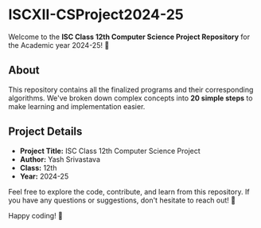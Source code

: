 # ISCXII-CSProject2024-25

Welcome to the **ISC Class 12th Computer Science Project Repository** for the Academic year 2024-25! 🚀

## About
This repository contains all the finalized programs and their corresponding algorithms. We've broken down complex concepts into **20 simple steps** to make learning and implementation easier.

## Project Details
- **Project Title:** ISC Class 12th Computer Science Project
- **Author:** Yash Srivastava
- **Class:** 12th
- **Year:** 2024-25

Feel free to explore the code, contribute, and learn from this repository. If you have any questions or suggestions, don't hesitate to reach out! 🤝

Happy coding! 🌟
